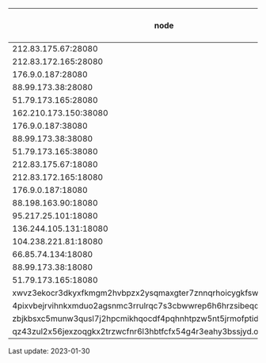 | node  | status (daily check) |
|---|---|
|212.83.175.67:28080|😡😡|
|212.83.172.165:28080|😡😡|
|176.9.0.187:28080|🙂🙂|
|88.99.173.38:28080|🙂🙂|
|51.79.173.165:28080|🙂🙂|
|162.210.173.150:38080|😡😡|
|176.9.0.187:38080|🙂🙂|
|88.99.173.38:38080|🙂🙂|
|51.79.173.165:38080|🙂🙂|
|212.83.175.67:18080|😡😡|
|212.83.172.165:18080|😡😡|
|176.9.0.187:18080|🙂🙂|
|88.198.163.90:18080|🙂🙂|
|95.217.25.101:18080|😡😡|
|136.244.105.131:18080|😡😡|
|104.238.221.81:18080|😡😡|
|66.85.74.134:18080|🙂🙂|
|88.99.173.38:18080|🙂🙂|
|51.79.173.165:18080|🙂🙂|
|xwvz3ekocr3dkyxfkmgm2hvbpzx2ysqmaxgter7znnqrhoicygkfswid.onion:18083|🙂🙂|
|4pixvbejrvihnkxmduo2agsnmc3rrulrqc7s3cbwwrep6h6hrzsibeqd.onion:18083|🙂🙂|
|zbjkbsxc5munw3qusl7j2hpcmikhqocdf4pqhnhtpzw5nt5jrmofptid.onion:18083|😡🙂|
|qz43zul2x56jexzoqgkx2trzwcfnr6l3hbtfcfx54g4r3eahy3bssjyd.onion:18083|😡😡|

Last update: 2023-01-30

